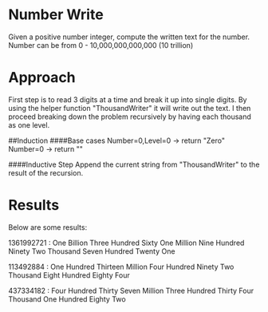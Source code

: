 Number Write
============
Given a positive number integer, compute the written text for the number. Number can be from 0 - 10,000,000,000,000 (10 trillion)




Approach
========
First step is to read 3 digits at a time and break it up into single digits. By using the helper function "ThousandWriter" it will write out the text. I then proceed breaking down the problem recursively by having each thousand as one level.

##Induction
####Base cases
Number=0,Level=0 -> return "Zero"
Number=0 -> return ""

####Inductive Step
Append the current string from "ThousandWriter" to the result of the recursion.





Results
=======

Below are some results:

1361992721 : One Billion Three Hundred Sixty One Million Nine Hundred Ninety Two Thousand Seven Hundred Twenty One

113492884 : One Hundred Thirteen Million Four Hundred Ninety Two Thousand Eight Hundred Eighty Four

437334182 : Four Hundred Thirty Seven Million Three Hundred Thirty Four Thousand One Hundred Eighty Two

